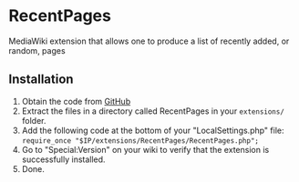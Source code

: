 # RecentPages

MediaWiki extension that allows one to produce a list of recently added, or random, pages

## Installation

1. Obtain the code from [GitHub](https://github.com/leucosticte/RecentPages)
2. Extract the files in a directory called RecentPages in your ``extensions/`` folder.
3. Add the following code at the bottom of your "LocalSettings.php" file: ``require_once "$IP/extensions/RecentPages/RecentPages.php";``
4. Go to "Special:Version" on your wiki to verify that the extension is successfully installed.
5. Done.
